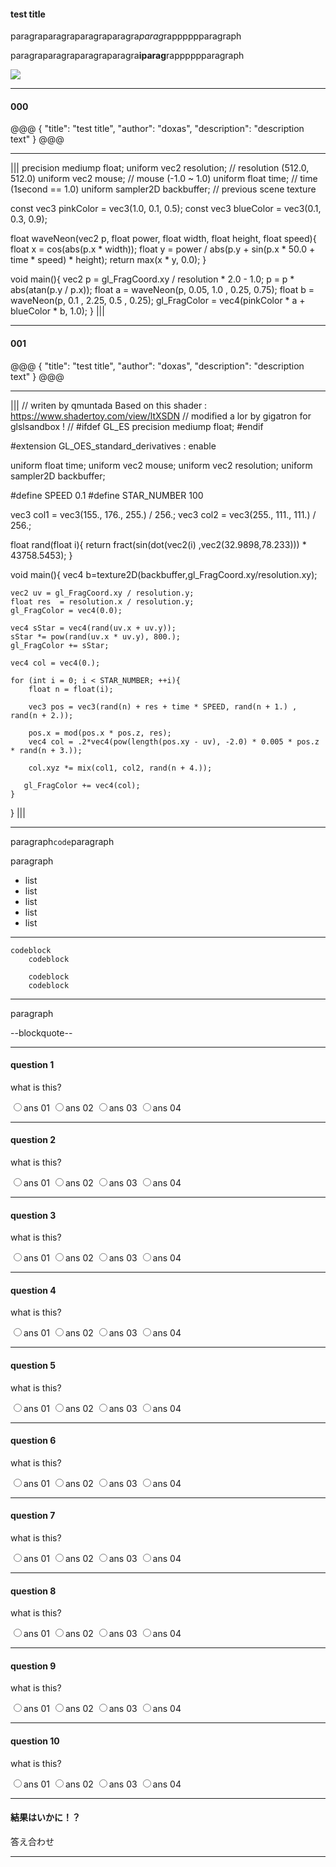 
#### test title

paragraparagraparagraparagra*parag*rapppppparagraph

paragraparagraparagraparagra**iparag**rapppppparagraph

![](sample.png)

---

#### 000

@@@
{
    "title": "test title",
    "author": "doxas",
    "description": "description text"
}
@@@

---

|||
precision mediump float;
uniform vec2  resolution;     // resolution (512.0, 512.0)
uniform vec2  mouse;          // mouse      (-1.0 ~ 1.0)
uniform float time;           // time       (1second == 1.0)
uniform sampler2D backbuffer; // previous scene texture

const vec3 pinkColor = vec3(1.0, 0.1, 0.5);
const vec3 blueColor = vec3(0.1, 0.3, 0.9);

float waveNeon(vec2 p, float power, float width, float height, float speed){
    float x = cos(abs(p.x * width));
    float y = power / abs(p.y + sin(p.x * 50.0 + time * speed) * height);
    return max(x * y, 0.0);
}

void main(){
    vec2 p = gl_FragCoord.xy / resolution * 2.0 - 1.0;
    p = p * abs(atan(p.y / p.x));
    float a = waveNeon(p, 0.05, 1.0 , 0.25, 0.75);
    float b = waveNeon(p, 0.1 , 2.25, 0.5 , 0.25);
    gl_FragColor = vec4(pinkColor * a + blueColor * b, 1.0);
}
|||

---

#### 001

@@@
{
    "title": "test title",
    "author": "doxas",
    "description": "description text"
}
@@@

---

|||
// writen by qmuntada Based on this shader : https://www.shadertoy.com/view/ltXSDN
// modified a lor by gigatron for glslsandbox !
// 
#ifdef GL_ES
precision mediump float;
#endif

#extension GL_OES_standard_derivatives : enable

uniform float time;
uniform vec2 mouse;
uniform vec2 resolution;
uniform sampler2D backbuffer;

#define	SPEED 	    0.1
#define	STAR_NUMBER 100

vec3 col1 = vec3(155., 176., 255.) / 256.; 
vec3 col2 = vec3(255., 111., 111.) / 256.; 

float rand(float i){
    return fract(sin(dot(vec2(i) ,vec2(32.9898,78.233))) * 43758.5453);
}

void main(){
    vec4 b=texture2D(backbuffer,gl_FragCoord.xy/resolution.xy);

    vec2 uv = gl_FragCoord.xy / resolution.y;
    float res  = resolution.x / resolution.y;
    gl_FragColor = vec4(0.0);

    vec4 sStar = vec4(rand(uv.x + uv.y));
    sStar *= pow(rand(uv.x * uv.y), 800.);
    gl_FragColor += sStar;
  
    vec4 col = vec4(0.);

    for (int i = 0; i < STAR_NUMBER; ++i){
    	float n = float(i);

        vec3 pos = vec3(rand(n) + res + time * SPEED, rand(n + 1.) , rand(n + 2.));

        pos.x = mod(pos.x * pos.z, res);
        vec4 col = .2*vec4(pow(length(pos.xy - uv), -2.0) * 0.005 * pos.z * rand(n + 3.));

        col.xyz *= mix(col1, col2, rand(n + 4.));
            
       gl_FragColor += vec4(col);
    }
}
|||

---

paragraph`code`paragraph

paragraph

* list
* list
* list
* list
* list

---

```
codeblock
    codeblock

    codeblock
    codeblock
```

---

paragraph

--blockquote--

---

#### question 1

what is this?

<input type="radio" id="radio01_01" name="radio01"><label for="radio01_01">ans 01</label>
<input type="radio" id="radio01_02" name="radio01"><label for="radio01_02">ans 02</label>
<input type="radio" id="radio01_03" name="radio01"><label for="radio01_03">ans 03</label>
<input type="radio" id="radio01_04" name="radio01"><label for="radio01_04">ans 04</label>

---

#### question 2

what is this?

<input type="radio" id="radio02_01" name="radio02"><label for="radio02_01">ans 01</label>
<input type="radio" id="radio02_02" name="radio02"><label for="radio02_02">ans 02</label>
<input type="radio" id="radio02_03" name="radio02"><label for="radio02_03">ans 03</label>
<input type="radio" id="radio02_04" name="radio02"><label for="radio02_04">ans 04</label>

---

#### question 3

what is this?

<input type="radio" id="radio03_01" name="radio03"><label for="radio03_01">ans 01</label>
<input type="radio" id="radio03_02" name="radio03"><label for="radio03_02">ans 02</label>
<input type="radio" id="radio03_03" name="radio03"><label for="radio03_03">ans 03</label>
<input type="radio" id="radio03_04" name="radio03"><label for="radio03_04">ans 04</label>

---

#### question 4

what is this?

<input type="radio" id="radio04_01" name="radio04"><label for="radio04_01">ans 01</label>
<input type="radio" id="radio04_02" name="radio04"><label for="radio04_02">ans 02</label>
<input type="radio" id="radio04_03" name="radio04"><label for="radio04_03">ans 03</label>
<input type="radio" id="radio04_04" name="radio04"><label for="radio04_04">ans 04</label>

---

#### question 5

what is this?

<input type="radio" id="radio05_01" name="radio05"><label for="radio05_01">ans 01</label>
<input type="radio" id="radio05_02" name="radio05"><label for="radio05_02">ans 02</label>
<input type="radio" id="radio05_03" name="radio05"><label for="radio05_03">ans 03</label>
<input type="radio" id="radio05_04" name="radio05"><label for="radio05_04">ans 04</label>

---

#### question 6

what is this?

<input type="radio" id="radio06_01" name="radio06"><label for="radio06_01">ans 01</label>
<input type="radio" id="radio06_02" name="radio06"><label for="radio06_02">ans 02</label>
<input type="radio" id="radio06_03" name="radio06"><label for="radio06_03">ans 03</label>
<input type="radio" id="radio06_04" name="radio06"><label for="radio06_04">ans 04</label>

---

#### question 7

what is this?

<input type="radio" id="radio07_01" name="radio07"><label for="radio07_01">ans 01</label>
<input type="radio" id="radio07_02" name="radio07"><label for="radio07_02">ans 02</label>
<input type="radio" id="radio07_03" name="radio07"><label for="radio07_03">ans 03</label>
<input type="radio" id="radio07_04" name="radio07"><label for="radio07_04">ans 04</label>

---

#### question 8

what is this?

<input type="radio" id="radio08_01" name="radio08"><label for="radio08_01">ans 01</label>
<input type="radio" id="radio08_02" name="radio08"><label for="radio08_02">ans 02</label>
<input type="radio" id="radio08_03" name="radio08"><label for="radio08_03">ans 03</label>
<input type="radio" id="radio08_04" name="radio08"><label for="radio08_04">ans 04</label>

---

#### question 9

what is this?

<input type="radio" id="radio09_01" name="radio09"><label for="radio09_01">ans 01</label>
<input type="radio" id="radio09_02" name="radio09"><label for="radio09_02">ans 02</label>
<input type="radio" id="radio09_03" name="radio09"><label for="radio09_03">ans 03</label>
<input type="radio" id="radio09_04" name="radio09"><label for="radio09_04">ans 04</label>

---

#### question 10

what is this?

<input type="radio" id="radio10_01" name="radio10"><label for="radio10_01">ans 01</label>
<input type="radio" id="radio10_02" name="radio10"><label for="radio10_02">ans 02</label>
<input type="radio" id="radio10_03" name="radio10"><label for="radio10_03">ans 03</label>
<input type="radio" id="radio10_04" name="radio10"><label for="radio10_04">ans 04</label>

---

#### 結果はいかに！？

<div id="ansButton">答え合わせ</div>

---


